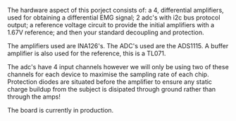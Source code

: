 The hardware aspect of this porject consists of: a 4, differential amplifiers, used for obtaining a differential EMG signal; 
2 adc's with i2c bus protocol output; a reference voltage circuit to provide the initial amplifiers with a 1.67V reference; 
and then your standard decoupling and protection.

The amplifiers used are INA126's.
The ADC's used are the ADS1115.
A buffer amplifier is also used for the reference, this is a TL071.

The adc's have 4 input channels however we will only be using two of these channels for each device to maximise the sampling rate 
of each chip. Protection diodes are situated before the amplifier to ensure any static charge buildup from the subject is disipated
through ground rather than through the amps!

The board is currently in production.

